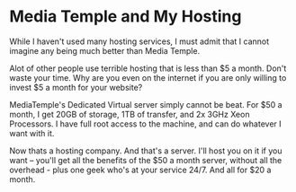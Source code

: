 # Media Temple and My Hosting

  While I haven't used many hosting services, I must admit that I cannot imagine any being much better than Media Temple.

 Alot of other people use terrible hosting that is less than $5 a month. Don't waste your time. Why are you even on the internet if you are only willing to invest $5 a month for your website?

 MediaTemple's Dedicated Virtual server simply cannot be beat. For $50 a month, I get 20GB of storage, 1TB of transfer, and 2x 3GHz Xeon Processors. I have full root access to the machine, and can do whatever I want with it.

 Now thats a hosting company. And that's a server. I'll host you on it if you want – you'll get all the benefits of the $50 a month server, without all the overhead \- plus one geek who's at your service 24/7\. And all for $20 a month.

  